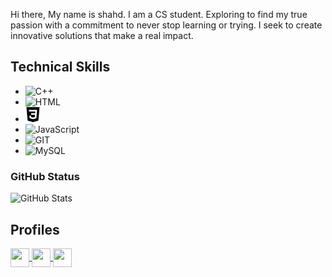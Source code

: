 Hi there, My name is shahd. I am a CS student. Exploring to find my true passion with a commitment to never stop learning or trying. I seek to create innovative solutions that make a real impact.

## Technical Skills

- <img src="https://raw.githubusercontent.com/simple-icons/simple-icons/master/icons/cplusplus.svg" alt="C++" width="24"/>
- <img src="https://raw.githubusercontent.com/simple-icons/simple-icons/master/icons/html5.svg" alt="HTML" width="24"/>
- <img src="https://raw.githubusercontent.com/simple-icons/simple-icons/master/icons/css3.svg" alt="CSS" width="24"/>
- <img src="https://raw.githubusercontent.com/simple-icons/simple-icons/master/icons/javascript.svg" alt="JavaScript" width="24"/>
- <img src="https://raw.githubusercontent.com/simple-icons/simple-icons/master/icons/git.svg" alt="GIT" width="24"/> 
- <img src="https://raw.githubusercontent.com/simple-icons/simple-icons/master/icons/mysql.svg" alt="MySQL" width="24"/> 

### GitHub Status

![GitHub Stats](https://github-readme-stats.vercel.app/api?username=shahdgamall&show_icons=true&theme=dark)


## Profiles

<p align="left">
  <a href="https://www.linkedin.com/in/shahd-gamal1/" target="blank"><img align="center" src="https://raw.githubusercontent.com/rahuldkjain/github-profile-readme-generator/master/src/images/icons/Social/linked-in-alt.svg" height="30" width="30" />
  </a> 
  <a href="=https://codeforces.com/profile/shahdg" target="blank"><img align="center" src="https://raw.githubusercontent.com/rahuldkjain/github-profile-readme-generator/master/src/images/icons/Social/codeforces.svg" height="30" width="30" />
  </a>
  <a href="https://leetcode.com/u/shahd_gamall/" target="blank"><img align="center" src="https://raw.githubusercontent.com/rahuldkjain/github-profile-readme-generator/master/src/images/icons/Social/leet-code.svg" height="30" width="30" />
  </a>
</p>
